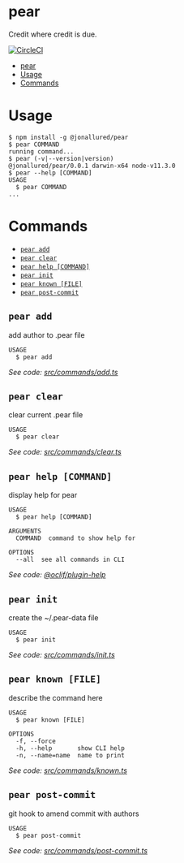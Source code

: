 # pear

Credit where credit is due.

[![CircleCI](https://circleci.com/gh/jonallured/pear/tree/master.svg?style=shield)](https://circleci.com/gh/jonallured/pear/tree/master)

<!-- toc -->
* [pear](#pear)
* [Usage](#usage)
* [Commands](#commands)
<!-- tocstop -->
# Usage
<!-- usage -->
```sh-session
$ npm install -g @jonallured/pear
$ pear COMMAND
running command...
$ pear (-v|--version|version)
@jonallured/pear/0.0.1 darwin-x64 node-v11.3.0
$ pear --help [COMMAND]
USAGE
  $ pear COMMAND
...
```
<!-- usagestop -->
# Commands
<!-- commands -->
* [`pear add`](#pear-add)
* [`pear clear`](#pear-clear)
* [`pear help [COMMAND]`](#pear-help-command)
* [`pear init`](#pear-init)
* [`pear known [FILE]`](#pear-known-file)
* [`pear post-commit`](#pear-post-commit)

## `pear add`

add author to .pear file

```
USAGE
  $ pear add
```

_See code: [src/commands/add.ts](https://github.com/jonallured/pear/blob/v0.0.1/src/commands/add.ts)_

## `pear clear`

clear current .pear file

```
USAGE
  $ pear clear
```

_See code: [src/commands/clear.ts](https://github.com/jonallured/pear/blob/v0.0.1/src/commands/clear.ts)_

## `pear help [COMMAND]`

display help for pear

```
USAGE
  $ pear help [COMMAND]

ARGUMENTS
  COMMAND  command to show help for

OPTIONS
  --all  see all commands in CLI
```

_See code: [@oclif/plugin-help](https://github.com/oclif/plugin-help/blob/v2.1.4/src/commands/help.ts)_

## `pear init`

create the ~/.pear-data file

```
USAGE
  $ pear init
```

_See code: [src/commands/init.ts](https://github.com/jonallured/pear/blob/v0.0.1/src/commands/init.ts)_

## `pear known [FILE]`

describe the command here

```
USAGE
  $ pear known [FILE]

OPTIONS
  -f, --force
  -h, --help       show CLI help
  -n, --name=name  name to print
```

_See code: [src/commands/known.ts](https://github.com/jonallured/pear/blob/v0.0.1/src/commands/known.ts)_

## `pear post-commit`

git hook to amend commit with authors

```
USAGE
  $ pear post-commit
```

_See code: [src/commands/post-commit.ts](https://github.com/jonallured/pear/blob/v0.0.1/src/commands/post-commit.ts)_
<!-- commandsstop -->
